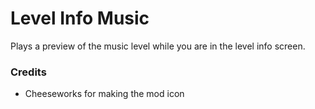 # Level Info Music
Plays a preview of the music level while you are in the level info screen.

### Credits
- Cheeseworks for making the mod icon